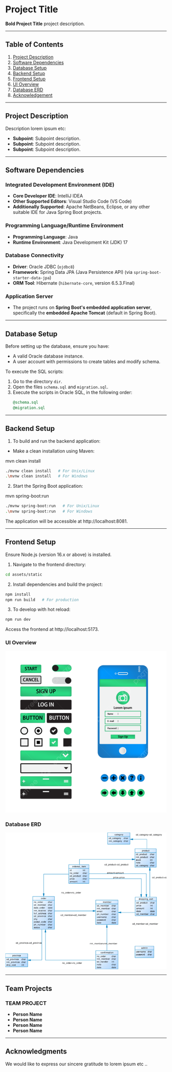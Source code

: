 # Project Title

**Bold Project Title** project description.

---

## Table of Contents
1. [Project Description](#project-description)
2. [Software Dependencies](#software-dependencies)
3. [Database Setup](#database-setup)
4. [Backend Setup](#backend-setup)
5. [Frontend Setup](#frontend-setup)
6. [UI Overview](#ui-overview)
7. [Database ERD](#database-erd)
8. [Acknowledgement](#license)

---

## Project Description

Description lorem ipsum etc:
- **Subpoint**: Subpoint description.
- **Subpoint**: Subpoint description.
- **Subpoint**: Subpoint description.

---

## Software Dependencies

### Integrated Development Environment (IDE)
- **Core Developer IDE**: IntelliJ IDEA
- **Other Supported Editors**: Visual Studio Code (VS Code)
- **Additionally Supported**: Apache NetBeans, Eclipse, or any other suitable IDE for Java Spring Boot projects.

### Programming Language/Runtime Environment
- **Programming Language**: Java
- **Runtime Environment**: Java Development Kit (JDK) 17

### Database Connectivity
- **Driver**: Oracle JDBC (`ojdbc8`)
- **Framework**: Spring Data JPA (Java Persistence API) (via `spring-boot-starter-data-jpa`)
- **ORM Tool**: Hibernate (`hibernate-core`, version 6.5.3.Final)

### Application Server
- The project runs on **Spring Boot's embedded application server**, specifically the **embedded Apache Tomcat** (default in Spring Boot).

---

## Database Setup

Before setting up the database, ensure you have:
- A valid Oracle database instance.
- A user account with permissions to create tables and modify schema.

To execute the SQL scripts:
1. Go to the directory `dir`.
2. Open the files `schema.sql` and `migration.sql`.
3. Execute the scripts in Oracle SQL, in the following order:
   ```sql
   @schema.sql
   @migration.sql
    ```
---

## Backend Setup

1. To build and run the backend application:

- Make a clean installation using Maven:

mvn clean install
```bash
./mvnw clean install   # For Unix/Linux
.\mvnw clean install   # For Windows
```
2. Start the Spring Boot application:

mvn spring-boot:run
```bash
./mvnw spring-boot:run   # For Unix/Linux
.\mvnw spring-boot:run   # For Windows
```
The application will be accessible at http://localhost:8081.

---

## Frontend Setup

Ensure Node.js (version 16.x or above) is installed.

1. Navigate to the frontend directory:
```bash
cd assets/static
```
2. Install dependencies and build the project:
```bash
npm install
npm run build   # For production
```
3. To develop with hot reload:
```bash
npm run dev
```
Access the frontend at http://localhost:5173.


### UI Overview

![UI Overview](dummy-ui-overview.png)

### Database ERD

![Database](dummy-erd.png)

---

## Team Projects

### TEAM PROJECT 
- **Person Name**
- **Person Name**
- **Person Name**
- **Person Name**

---

## Acknowledgments

We would like to express our sincere gratitude to lorem ipsum etc ..
